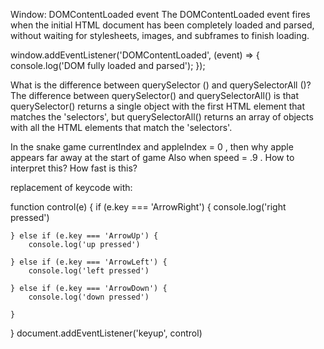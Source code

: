 Window: DOMContentLoaded event
The DOMContentLoaded event fires when the initial HTML document has been completely loaded and parsed, without waiting for stylesheets, images, and subframes to finish loading.

window.addEventListener('DOMContentLoaded', (event) => {
console.log('DOM fully loaded and parsed');
});

What is the difference between querySelector () and querySelectorAll ()?
The difference between querySelector() and querySelectorAll() is that querySelector() returns a single object with the first HTML element that matches the 'selectors', but querySelectorAll() returns an array of objects with all the HTML elements that match the 'selectors'.

In the snake game currentIndex and appleIndex = 0 , then why apple appears far away at the start of game
Also when speed = .9 . How to interpret this? How fast is this?

replacement of keycode with:

function control(e) {
if (e.key === 'ArrowRight') {
console.log('right pressed')

    } else if (e.key === 'ArrowUp') {
        console.log('up pressed')

    } else if (e.key === 'ArrowLeft') {
        console.log('left pressed')

    } else if (e.key === 'ArrowDown') {
        console.log('down pressed')

    }

}
document.addEventListener('keyup', control)
